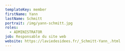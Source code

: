```yaml
---
templateKey: member
firstName: Yann
lastName: Schmitt
portrait: /img/yann-schmitt.jpg
roles:
  - ADMINISTRATOR
job: Responsable du site web
website: https://laviedesidees.fr/_Schmitt-Yann_.html
---
```

